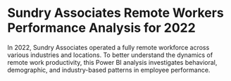 # Sundry Associates Remote Workers Performance Analysis for 2022
In 2022, Sundry Associates operated a fully remote workforce across various industries and locations. To better understand the dynamics of remote work productivity, this Power BI analysis investigates behavioral, demographic, and industry-based patterns in employee performance.
